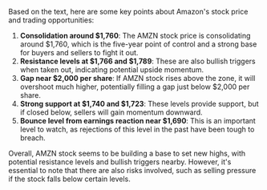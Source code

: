 Based on the text, here are some key points about Amazon's stock price and trading opportunities:

1. **Consolidation around $1,760**: The AMZN stock price is consolidating around $1,760, which is the five-year point of control and a strong base for buyers and sellers to fight it out.
2. **Resistance levels at $1,766 and $1,789**: These are also bullish triggers when taken out, indicating potential upside momentum.
3. **Gap near $2,000 per share**: If AMZN stock rises above the zone, it will overshoot much higher, potentially filling a gap just below $2,000 per share.
4. **Strong support at $1,740 and $1,723**: These levels provide support, but if closed below, sellers will gain momentum downward.
5. **Bounce level from earnings reaction near $1,690**: This is an important level to watch, as rejections of this level in the past have been tough to breach.

Overall, AMZN stock seems to be building a base to set new highs, with potential resistance levels and bullish triggers nearby. However, it's essential to note that there are also risks involved, such as selling pressure if the stock falls below certain levels.